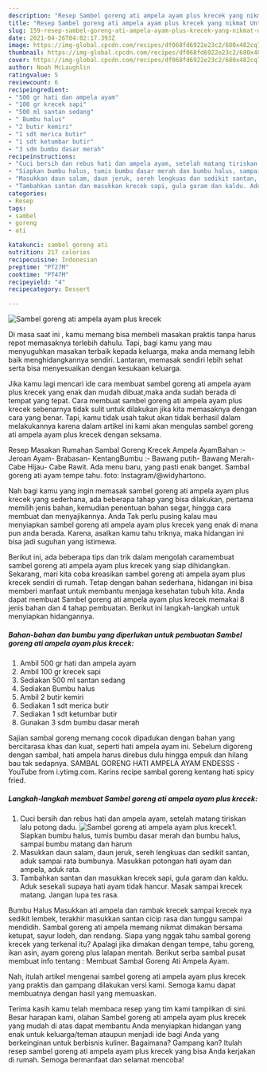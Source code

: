 ```yaml
---
description: "Resep Sambel goreng ati ampela ayam plus krecek yang nikmat Untuk Jualan"
title: "Resep Sambel goreng ati ampela ayam plus krecek yang nikmat Untuk Jualan"
slug: 159-resep-sambel-goreng-ati-ampela-ayam-plus-krecek-yang-nikmat-untuk-jualan
date: 2021-04-26T04:02:17.393Z
image: https://img-global.cpcdn.com/recipes/df068fd6922e23c2/680x482cq70/sambel-goreng-ati-ampela-ayam-plus-krecek-foto-resep-utama.jpg
thumbnail: https://img-global.cpcdn.com/recipes/df068fd6922e23c2/680x482cq70/sambel-goreng-ati-ampela-ayam-plus-krecek-foto-resep-utama.jpg
cover: https://img-global.cpcdn.com/recipes/df068fd6922e23c2/680x482cq70/sambel-goreng-ati-ampela-ayam-plus-krecek-foto-resep-utama.jpg
author: Noah McLaughlin
ratingvalue: 5
reviewcount: 6
recipeingredient:
- "500 gr hati dan ampela ayam"
- "100 gr krecek sapi"
- "500 ml santan sedang"
- " Bumbu halus"
- "2 butir kemiri"
- "1 sdt merica butir"
- "1 sdt ketumbar butir"
- "3 sdm bumbu dasar merah"
recipeinstructions:
- "Cuci bersih dan rebus hati dan ampela ayam, setelah matang tiriskan lalu potong dadu."
- "Siapkan bumbu halus, tumis bumbu dasar merah dan bumbu halus, sampai bumbu matang dan harum"
- "Masukkan daun salam, daun jeruk, sereh lengkuas dan sedikit santan, aduk sampai rata bumbunya. Masukkan potongan hati ayam dan ampela, aduk rata."
- "Tambahkan santan dan masukkan krecek sapi, gula garam dan kaldu. Aduk sesekali supaya hati ayam tidak hancur. Masak sampai krecek matang. Jangan lupa tes rasa."
categories:
- Resep
tags:
- sambel
- goreng
- ati

katakunci: sambel goreng ati 
nutrition: 217 calories
recipecuisine: Indonesian
preptime: "PT27M"
cooktime: "PT47M"
recipeyield: "4"
recipecategory: Dessert

---
```



![Sambel goreng ati ampela ayam plus krecek](https://img-global.cpcdn.com/recipes/df068fd6922e23c2/680x482cq70/sambel-goreng-ati-ampela-ayam-plus-krecek-foto-resep-utama.jpg)

Di masa  saat ini , kamu memang bisa membeli masakan praktis tanpa harus repot memasaknya terlebih dahulu. Tapi, bagi kamu yang mau menyuguhkan masakan terbaik kepada keluarga, maka anda memang lebih baik menghidangkannya sendiri. Lantaran, memasak sendiri lebih sehat serta bisa menyesuaikan dengan kesukaan keluarga.

Jika kamu lagi mencari ide cara membuat sambel goreng ati ampela ayam plus krecek yang enak dan mudah dibuat,maka anda sudah berada di tempat yang tepat. Cara membuat sambel goreng ati ampela ayam plus krecek  sebenarnya tidak sulit untuk dilakukan jika kita memasaknya dengan cara yang benar. Tapi, kamu tidak usah takut akan tidak berhasil dalam melakukannya 
karena dalam artikel ini kami akan mengulas sambel goreng ati ampela ayam plus krecek dengan seksama.  

Resep Masakan Rumahan Sambal Goreng Krecek Ampela AyamBahan :- Jeroan Ayam- Brabasan- KentangBumbu :- Bawang putih- Bawang Merah- Cabe Hijau- Cabe Rawit. Ada menu baru, yang pasti enak banget. Sambal goreng ati ayam tempe tahu. foto: Instagram/@widyhartono.

Nah bagi kamu yang ingin memasak sambel goreng ati ampela ayam plus krecek yang sederhana, ada beberapa tahap yang bisa dilakukan, pertama memilih jenis bahan, kemudian penentuan bahan segar, hingga cara membuat dan menyajikannya. Anda Tak perlu pusing kalau mau menyiapkan sambel goreng ati ampela ayam plus krecek yang enak di mana pun anda berada. Karena, asalkan kamu  tahu triknya, maka hidangan ini bisa jadi suguhan yang istimewa.

Berikut ini, ada beberapa tips dan trik dalam mengolah caramembuat sambel goreng ati ampela ayam plus krecek yang siap dihidangkan. Sekarang, mari kita coba kreasikan sambel goreng ati ampela ayam plus krecek sendiri di rumah. Tetap dengan bahan sederhana, hidangan ini bisa memberi manfaat untuk membantu menjaga kesehatan tubuh kita. Anda dapat membuat Sambel goreng ati ampela ayam plus krecek memakai 8 jenis bahan dan 4 tahap pembuatan. Berikut ini langkah-langkah untuk menyiapkan hidangannya.

<!--inarticleads1-->

##### Bahan-bahan dan bumbu yang diperlukan untuk pembuatan Sambel goreng ati ampela ayam plus krecek:

1. Ambil 500 gr hati dan ampela ayam
1. Ambil 100 gr krecek sapi
1. Sediakan 500 ml santan sedang
1. Sediakan  Bumbu halus
1. Ambil 2 butir kemiri
1. Sediakan 1 sdt merica butir
1. Sediakan 1 sdt ketumbar butir
1. Gunakan 3 sdm bumbu dasar merah


Sajian sambal goreng memang cocok dipadukan dengan bahan yang bercitarasa khas dan kuat, seperti hati ampela ayam ini. Sebelum digoreng dengan sambal, hati ampela harus direbus dulu hingga empuk dan hilang bau tak sedapnya. SAMBAL GORENG HATI AMPELA AYAM ENDESSS - YouTube from i.ytimg.com. Karins recipe sambal goreng kentang hati spicy fried. 

<!--inarticleads2-->

##### Langkah-langkah membuat Sambel goreng ati ampela ayam plus krecek:

1. Cuci bersih dan rebus hati dan ampela ayam, setelah matang tiriskan lalu potong dadu.
<img src="https://img-global.cpcdn.com/steps/04a443211544b4b8/160x128cq70/sambel-goreng-ati-ampela-ayam-plus-krecek-langkah-memasak-1-foto.jpg" alt="Sambel goreng ati ampela ayam plus krecek">1. Siapkan bumbu halus, tumis bumbu dasar merah dan bumbu halus, sampai bumbu matang dan harum
1. Masukkan daun salam, daun jeruk, sereh lengkuas dan sedikit santan, aduk sampai rata bumbunya. Masukkan potongan hati ayam dan ampela, aduk rata.
1. Tambahkan santan dan masukkan krecek sapi, gula garam dan kaldu. Aduk sesekali supaya hati ayam tidak hancur. Masak sampai krecek matang. Jangan lupa tes rasa.


Bumbu Halus Masukkan ati ampela dan rambak krecek sampai krecek nya sedikit lembek, terakhir masukkan santan cicip rasa dan tunggu sampai mendidih. Sambal goreng ati ampela memang nikmat dimakan bersama ketupat, sayur lodeh, dan rendang. Siapa yang nggak tahu sambal goreng krecek yang terkenal itu? Apalagi jika dimakan dengan tempe, tahu goreng, ikan asin, ayam goreng plus lalapan mentah. Berikut serba sambal pusat membuat info tentang : Membuat Sambal Goreng Ati Ampela Ayam. 

Nah, itulah artikel mengenai  sambel goreng ati ampela ayam plus krecek  yang praktis dan gampang dilakukan versi kami. Semoga kamu dapat membuatnya dengan hasil yang memuaskan. 

Terima kasih kamu telah membaca resep yang tim kami tampilkan di sini. Besar harapan kami, olahan  Sambel goreng ati ampela ayam plus krecek yang mudah di atas dapat membantu Anda menyiapkan hidangan yang enak untuk keluarga/teman ataupun menjadi ide bagi Anda yang berkeinginan untuk berbisnis kuliner. Bagaimana? Gampang kan? Itulah resep sambel goreng ati ampela ayam plus krecek yang bisa Anda kerjakan di rumah. Semoga bermanfaat dan selamat mencoba!

